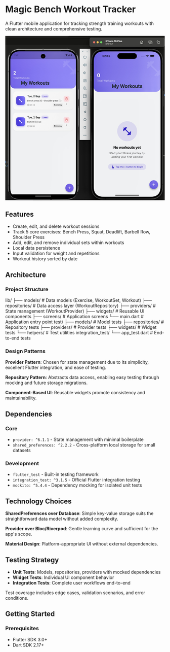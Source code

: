 # Magic Bench Workout Tracker

A Flutter mobile application for tracking strength training workouts with clean architecture and comprehensive testing.

![image_int](https://github.com/Fmaj1234/magic_bench/blob/926064207ae8c209a00a51fdd3d4790bdbed4eb4/IMG_5286.jpg)

## Features

- Create, edit, and delete workout sessions
- Track 5 core exercises: Bench Press, Squat, Deadlift, Barbell Row, Shoulder Press
- Add, edit, and remove individual sets within workouts
- Local data persistence
- Input validation for weight and repetitions
- Workout history sorted by date

## Architecture

### Project Structure

lib/
├── models/           # Data models (Exercise, WorkoutSet, Workout)
├── repositories/     # Data access layer (WorkoutRepository)
├── providers/        # State management (WorkoutProvider)
├── widgets/          # Reusable UI components
├── screens/          # Application screens
└── main.dart        # Application entry point
test/
├── models/          # Model tests
├── repositories/    # Repository tests
├── providers/       # Provider tests
├── widgets/         # Widget tests
└── helpers/         # Test utilities
integration_test/
└── app_test.dart   # End-to-end tests

### Design Patterns

**Provider Pattern**: Chosen for state management due to its simplicity, excellent Flutter integration, and ease of testing.

**Repository Pattern**: Abstracts data access, enabling easy testing through mocking and future storage migrations.

**Component-Based UI**: Reusable widgets promote consistency and maintainability.

## Dependencies

### Core
- `provider: ^6.1.1` - State management with minimal boilerplate
- `shared_preferences: ^2.2.2` - Cross-platform local storage for small datasets

### Development
- `flutter_test` - Built-in testing framework
- `integration_test: ^3.1.5` - Official Flutter integration testing
- `mockito: ^5.4.4` - Dependency mocking for isolated unit tests

## Technology Choices

**SharedPreferences over Database**: Simple key-value storage suits the straightforward data model without added complexity.

**Provider over Bloc/Riverpod**: Gentle learning curve and sufficient for the app's scope.

**Material Design**: Platform-appropriate UI without external dependencies.

## Testing Strategy

- **Unit Tests**: Models, repositories, providers with mocked dependencies
- **Widget Tests**: Individual UI component behavior
- **Integration Tests**: Complete user workflows end-to-end

Test coverage includes edge cases, validation scenarios, and error conditions.

## Getting Started

### Prerequisites
- Flutter SDK 3.0+
- Dart SDK 2.17+



